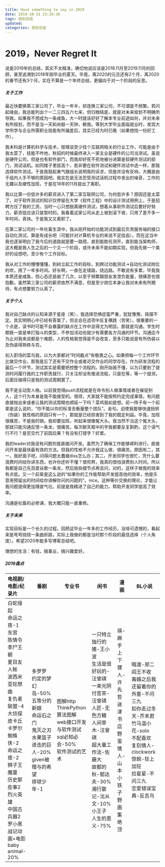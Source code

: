 ```yaml
---
title: Have something to say in 2019
date: 2019-10-31 23:29:36
tags: 规划总结
updated:
categories: 规划总结
---
```

# 2019，Never Regret It

说是2019年的总结，其实不太精准，确切地说应该是2018.11月至2019.11月的回顾，甚至追溯到2018年刚毕业的夏天。毕竟，离2020的元旦还有2个月，离2020的春节还有3个月，实在不算是一个年终总结，更偏向于对一个阶段的反思。

#####  关于工作

最近快要换第三家公司了，毕业一年半，却连换三家公司，不可谓是不频繁。若问起缘由，我总能列出个一二三四五六七来，但归根结底，就是对未来规划不明确所导致。如果我不想成为一条咸鱼，大一时就该好好了解本专业前途如何，并对未来有所规划，而不是当一天和尚敲一天钟，赖我。等到大学毕业面临就业时，发现大学所学与企业所需职业技能有所偏差后，其实已经为时已晚（如果想找一份好工作）。

我本科是计算机科学与技术，按理说至少找个互联网相关的行业工作，可能是由于我太菜了，技能不咋地，秋招的时候最终进入一家主业是硬件的公司当测试。虽说是硬件公司，但是也有软件部门，而我却好死不死地被分进算是软硬件测试的部门，测试话机。如同矮子里拔高个，若非要在软件测试和硬件测试中选一样，那我选择软件测试。于是我鼓起勇气跟组长说明我的诉求，但是并没有反响，大概是由于组内人手不够的原因吧。我实在是无法忍受测试话机过程中发出的噪音，工作的无趣以及硬性加班，于是在18年的11月提出了离职。

我以比第一份低许多的薪资进入了第二家互联网公司，为何低许多？原因还是太菜了，对于软件测试的知识仅停留在大学《软件工程》中的设计测试用例上，于是招聘方压了我的工资。当时一心只想脱离硬件测试，想着从事软件测试后要好好努力，薪资低应该只是暂时的。我看着这家公司从走上坡到滚下坡，只用了差不多一年时间，真快。于是我又又离职了。

在第二家公司的一年社畜生涯中，我从刚开始的功能测试到最后负责服务端的接口自动化测试，算是有成长吧（可能针对计算机专业的来说不足挂齿）。而在这当中我也逐渐明白了我今后的道路就是要一路爬，直到能胜任测开，直到能当架构师，这大概是我人生之后的一个又一个阶段，或许未来不能如期实现，但我先做一个美好的设想吧，至少有个工作目标。

我从对工作的懵懵懂懂，到树立起工作的目标，到跨过功能测试->自动化测试岗位的坎，用了一年多时间。好长啊，一直在走错路，绕远路。不敢说有多累，毕竟我本质还是咸鱼，但心态还是崩了几次，以至于频繁跟朋友发泄负能量，很痛苦也很抱歉。虽然第三家公司的薪资依然不满意，但是至少岗位本身让我对未来有所期待，有点想要努力认真了。

##### 关于个人

我对自己缺点的认知来源于星座（笑），我选择恐惧症蛮严重，犹犹豫豫，摇摆不定。其实明明心中已经有答案了，但总会在选项中反复横跳（苦笑）。很重要的一个点是，读书时可能不会暴露的缺点在工作中显得尤为明显。那就是沟通。学生时期我一直是单打独斗的类型，不参加活动也就少有需要各方沟通的环节。沟通迄今为止对我来说都是个难题，人的性格我觉得是不会改变，至多只能说是有所伪装以及伪装得熟练与否。

初入职场的菜鸟我，以为大家都对“时间截点”有敬畏之心。如果把每一个工作环节比做交作业，那我是忘了还有不交作业或者迟交作业的同学存在。作为研发流程的最后一个环节，测试其实是需要把控整个流程的。刚开始我不懂，以为只要到了提测时间履行我的工作职责就行，只关注却没有推进流程，只是在等，等一个提测，后面压缩得只是我的测试周期罢了。

我不是主动型人格。以前我觉得push流程就是在命令别人做事情或者在催促别人，这个行为本身是我不能接受的。很烦，大家就不能按照约定完成事情，有问题直接抛出来或者让我的测试周期也顺延一下吗？菜鸡我如是想。前一阵子有一个前辈是这么说的，“你不能以你的标准去衡量整个团队”。金句。迫使我能够快速扭转（伪装）我性格的原因只有一个，那就是已经损害到了我的既定利益。毕竟，加班很痛苦，不是我的锅，我却要加班，听起来很像冤大头。我当然不当这个冤大头，那就只能沟通反馈一条龙，很痛苦。每次聊天框中的字我都要反复斟酌，这个语气行不行？是否交代了前因后果？有没有打错字？好累。

我的leader对我说有问题你就直接问开发。虽然为了确保工作能够顺利进行，直接问开发是最快最有效的方法。但我的性格不允许我这么做，很痛苦。原因有二，其一，我好面子吧，问得问题太蠢被diss怎么办；其二，开发同学也很忙，凭什么要浪费时间给你讲东西，也许你还听不懂？很煎熬，我真的很怕浪费别人时间，所以我都是自己先百度谷歌一条龙，然后挑些细节点再去问，对的，这样子做我的效率有点低。又一个前辈是这么说的“如果你的工作能帮助开发提高他的效率，他是乐意用预留出的时间给你讲解你问的问题的”。nice。这种等价交换的理论，才能让我问题提得更加理直气壮。前提是我精进了自己的能力，帮助开发同学提高了效率。

沟通是社畜的必修课，我大概只能一直重修。

##### 关于未来

实现目标是一个长久的过程。回顾这毕业一年多的工作经历，没啥可遗憾的，看起来是弯弯绕绕一条曲折路，实际上我做的都是当时那个阶段的最佳选择（个人角度）。希望2020年能多写博客总结吧。

理想的生活：有钱，搞事业，搞兴趣爱好。

##### 2019盘点

| 电视剧/电影/纪录片                                           | 番剧                                                         | 专业书                                                       | 闲书                                                         | 漫画                                                         | BL小说                                                       |
| :----------------------------------------------------------- | ------------------------------------------------------------ | ------------------------------------------------------------ | ------------------------------------------------------------ | ------------------------------------------------------------ | ------------------------------------------------------------ |
| 白蛇缘起<br />命运之夜-1<br />东宫<br />陈情令<br />李尸王朝<br />夏目友人帐<br />波西米亚狂想曲<br />复仇者联盟-4<br />大侦探皮卡丘<br />卡罗尔<br />蜘蛛侠-2<br />命运之夜-2<br />狮子王<br />魔童<br />历史那些事2<br />烈火英雄<br />中国古兵器2<br />罗小黑战记动画+电影<br />baby animal-20% | 多罗罗<br />约定的梦幻岛-50%<br />五等分的新娘<br />命运石之门<br />鬼灭之刃<br />水果篮子<br />进击的巨人-20%<br />given被赠与的希望<br />排球少年-1 | 图解http<br />ThinkPython<br />算法图解<br />web接口开发与软件测试<br />sql必知必会-50%<br />软件测试的艺术 | 一只特立独行的猪-王小波<br />生活是很好玩的-汪曾祺<br />一束光阴付苦茶-汪曾祺<br />人匠-无色方糖<br />人间草木-汪曾祺<br />超大量工作法-佐藤大<br />故都的秋-郁达夫-30%<br />湘行散记-沈从文-10%<br />小王子<br />人生的意义-75% | 瑛-麻手上下<br />镖人-许先哲<br />迷津书店<br />野蛮情人-山本小铁子<br />野画集<br />绝顶 | 暗渡-郑二<br />阎王不收<br />离婚之后我还留着你的外套-不问三九<br />如你走过冬天-芥末君<br />竹马温小花-solo<br />不配喜欢<br />复刻情人-clockwork<br />惊蜕-狂上加狂<br />捡星星-不问三九<br />恋爱错误宝典-反舌鸟 |




